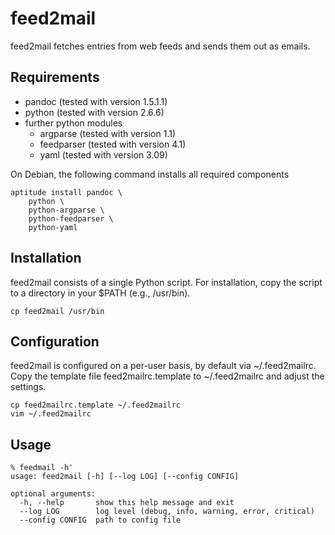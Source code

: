 feed2mail
=========

feed2mail fetches entries from web feeds and sends them out as emails.


Requirements
------------

- pandoc         (tested with version 1.5.1.1)
- python         (tested with version 2.6.6)
- further python modules
    - argparse   (tested with version 1.1)
    - feedparser (tested with version 4.1)
    - yaml       (tested with version 3.09)

On Debian, the following command installs all required components

    aptitude install pandoc \
        python \
        python-argparse \
        python-feedparser \
        python-yaml


Installation
------------

feed2mail consists of a single Python script. For installation, copy the script
to a directory in your $PATH (e.g., /usr/bin).

    cp feed2mail /usr/bin


Configuration
-------------

feed2mail is configured on a per-user basis, by default via ~/.feed2mailrc.
Copy the template file feed2mailrc.template to ~/.feed2mailrc and adjust the
settings.

    cp feed2mailrc.template ~/.feed2mailrc
    vim ~/.feed2mailrc


Usage
-----

    % feedmail -h'
    usage: feed2mail [-h] [--log LOG] [--config CONFIG]

    optional arguments:
      -h, --help       show this help message and exit
      --log LOG        log level (debug, info, warning, error, critical)
      --config CONFIG  path to config file
